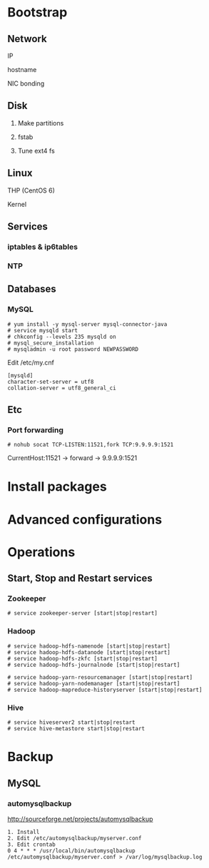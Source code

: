 # Bootstrap
## Network
IP

hostname

NIC bonding

## Disk
1. Make partitions

2. fstab

3. Tune ext4 fs

## Linux
THP (CentOS 6)

Kernel

## Services
### iptables & ip6tables

### NTP

## Databases
### MySQL
```
# yum install -y mysql-server mysql-connector-java
# service mysqld start 
# chkconfig --levels 235 mysqld on
# mysql_secure_installation
# mysqladmin -u root password NEWPASSWORD
```
Edit /etc/my.cnf
```
[mysqld]
character-set-server = utf8
collation-server = utf8_general_ci
```


## Etc
### Port forwarding
```
# nohub socat TCP-LISTEN:11521,fork TCP:9.9.9.9:1521
```
CurrentHost:11521 -> forward -> 9.9.9.9:1521

# Install packages

# Advanced configurations

# Operations
## Start, Stop and Restart services
### Zookeeper
```
# service zookeeper-server [start|stop|restart]
```
### Hadoop
```
# service hadoop-hdfs-namenode [start|stop|restart]
# service hadoop-hdfs-datanode [start|stop|restart]
# service hadoop-hdfs-zkfc [start|stop|restart]
# service hadoop-hdfs-journalnode [start|stop|restart]

# service hadoop-yarn-resourcemanager [start|stop|restart]
# service hadoop-yarn-nodemanager [start|stop|restart]
# service hadoop-mapreduce-historyserver [start|stop|restart]
```
### Hive
```
# service hiveserver2 start|stop|restart
# service hive-metastore start|stop|restart
```

# Backup
## MySQL
### automysqlbackup
http://sourceforge.net/projects/automysqlbackup
```
1. Install
2. Edit /etc/automysqlbackup/myserver.conf
3. Edit crontab
0 4 * * * /usr/local/bin/automysqlbackup /etc/automysqlbackup/myserver.conf > /var/log/mysqlbackup.log
```